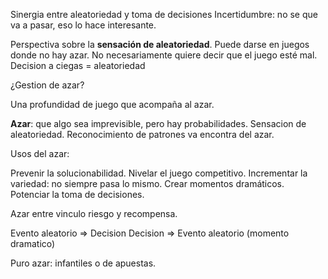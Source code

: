 Sinergia entre aleatoriedad y toma de decisiones
Incertidumbre: no se que va a pasar, eso lo hace interesante.

Perspectiva sobre la **sensación de aleatoriedad**.
Puede darse en juegos donde no hay azar.
No necesariamente quiere decir que el juego esté mal.
Decision a ciegas = aleatoriedad

¿Gestion de azar?

Una profundidad de juego que acompaña al azar.

**Azar**: que algo sea imprevisible, pero hay probabilidades. Sensacion de aleatoriedad.
Reconocimiento de patrones va encontra del azar.

Usos del azar:

Prevenir la solucionabilidad.
Nivelar el juego competitivo.
Incrementar la variedad: no siempre pasa lo mismo.
Crear momentos dramáticos.
Potenciar la toma de decisiones.

Azar entre vinculo riesgo y recompensa.

Evento aleatorio => Decision
Decision => Evento aleatorio (momento dramatico)

Puro azar: infantiles o de apuestas.